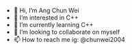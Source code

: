 - 👋 Hi, I’m Ang Chun Wei
- 👀 I’m interested in C++
- 🌱 I’m currently learning C++
- 💞️ I’m looking to collaborate on myself
- 📫 How to reach me ig: @chunwei2004

<!---
AngCW/AngCW is a ✨ special ✨ repository because its `README.md` (this file) appears on your GitHub profile.
You can click the Preview link to take a look at your changes.
--->
